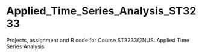 # Applied_Time_Series_Analysis_ST3233
Projects, assignment and R code for Course ST3233@NUS: Applied Time Series Analysis
